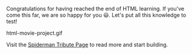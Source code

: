 Congratulations for having reached the end of
HTML learning. If you've come this far, we are
so happy for you 😃. Let's put all this knowledge
to test!

<image>html-movie-project.gif</image>

Visit the [Spiderman Tribute Page](https://courses.bigbinaryacademy.com/projects/movie-details/) to read more and start building.
